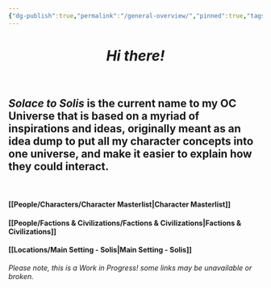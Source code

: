 ```yaml
---
{"dg-publish":true,"permalink":"/general-overview/","pinned":true,"tags":["masterlist","characters","faction","civilizations","lore","gardenEntry"],"dgShowLocalGraph":true,"dgShowFileTree":true}
---
```


*<h1 style="text-align:center;">Hi there!</h1>*
<br>

## *Solace to Solis* is the current name to my OC Universe that is based on a myriad of inspirations and ideas, originally meant as an idea dump to put all my character concepts into one universe, and make it easier to explain how they could interact.
<br>

#### [[People/Characters/Character Masterlist\|Character Masterlist]]
#### [[People/Factions & Civilizations/Factions & Civilizations\|Factions & Civilizations]]

#### [[Locations/Main Setting - Solis\|Main Setting - Solis]]


*Please note, this is a Work in Progress! some links may be unavailable or broken.*




